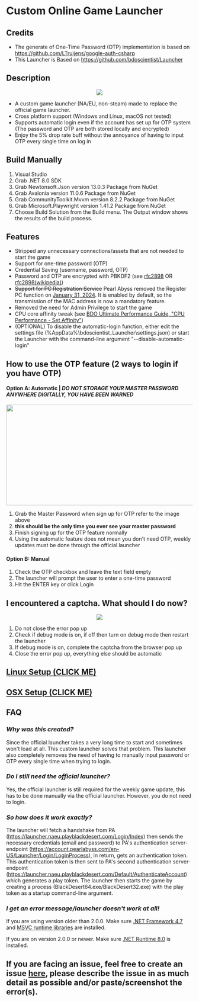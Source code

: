 # Custom Online Game Launcher
## Credits
- The generate of One-Time Password (OTP) implementation is based on https://github.com/LTruijens/google-auth-csharp
- This Launcher is Based on https://github.com/bdoscientist/Launcher

## Description
<p align="center">
  <img src="https://github.com/jsoctocat/BDO-Launcher/assets/42134925/4bf7e4c6-385c-45b3-832d-33c0742b4d92">
</p>

- A custom game launcher (NA/EU, non-steam) made to replace the official game launcher. 
- Cross platform support (Windows and Linux, macOS not tested)
- Supports automatic login even if the account has set up for OTP system (The password and OTP are both stored locally and encrypted)
- Enjoy the 5% drop rate buff without the annoyance of having to input OTP every single time on log in

## Build Manually
1. Visual Studio
2. Grab .NET 8.0 SDK
2. Grab Newtonsoft.Json version 13.0.3 Package from NuGet
3. Grab Avalonia version 11.0.6 Package from NuGet
3. Grab CommunityToolkit.Mvvm version 8.2.2 Package from NuGet
3. Grab Microsoft.Playwright version 1.41.2 Package from NuGet
4. Choose Build Solution from the Build menu. The Output window shows the results of the build process.

## Features
- Stripped any unnecessary connections/assets that are not needed to start the game
- Support for one-time password (OTP)
- Credential Saving (username, password, OTP)
- Password and OTP are encrypted with PBKDF2 (see [rfc2898](https://tools.ietf.org/html/rfc2898) OR [rfc2898(wikipedia)](https://en.wikipedia.org/wiki/PBKDF2))
- ~~Support for PC Registration Service~~ Pearl Abyss removed the Register PC function on [January 31, 2024](https://www.naeu.playblackdesert.com/en-US/News/Detail?groupContentNo=6545&countryType=en-US#Web). It is enabled by default, so the transmission of the MAC address is now a mandatory feature.
- Removed the need for Admin Privilege to start the game
- CPU core affinity tweak (see [BDO Ultimate Performance Guide, "CPU Performance - Set Affinity"](https://docs.google.com/document/d/1cyLaDiPL_B6nOZw_qPE_wOGuoeRT-qddTjevTFoFBkg))
- (OPTIONAL) To disable the automatic-login function, either edit the settings file (%AppData%\bdoscientist_Launcher\settings.json) or start the Launcher with the command-line argument "--disable-automatic-login"

## How to use the OTP feature (2 ways to login if you have OTP)
#### Option A: Automatic | ***DO NOT STORAGE YOUR MASTER PASSWORD ANYWHERE _DIGITALLY_, YOU HAVE BEEN WARNED***
<p align="center">
  <img width="880" height="272" src="https://user-images.githubusercontent.com/42134925/110019971-e2d29400-7cdd-11eb-937e-e8ec6cd23dbb.png">
</p>

1. Grab the Master Password when sign up for OTP refer to the image above
2. **this should be the only time you ever see your master password**
3. Finish signing up for the OTP feature normally
4. Using the automatic feature does not mean you don't need OTP, weekly updates must be done through the official launcher

#### Option B: Manual
1. Check the OTP checkbox and leave the text field empty
2. The launcher will prompt the user to enter a one-time password
3. Hit the ENTER key or click Login

## I encountered a captcha. What should I do now?
<p align="center">
  <img src="https://github.com/jsoctocat/BDO-Launcher/assets/42134925/39f44e87-4ac3-4084-af4a-112d84e5040c">
</p>

1. Do not close the error pop up
2. Check if debug mode is on, if off then turn on debug mode then restart the launcher
3. If debug mode is on, complete the captcha from the browser pop up
4. Close the error pop up, everything else should be automatic

## [Linux Setup (CLICK ME)](https://github.com/jsoctocat/BDO-Launcher/wiki/Linux-Setup)
## [OSX Setup (CLICK ME)](https://github.com/jsoctocat/BDO-Launcher/wiki/OSX-Setup)

## FAQ
### *Why was this created?*

Since the official launcher takes a very long time to start and sometimes won't load at all. This custom launcher solves that problem.
This launcher also completely removes the need of having to manually input password or OTP every single time when trying to login.

### *Do I still need the official launcher?*

Yes, the official launcher is still required for the weekly game update, this has to be done manually via the official launcher. However, you do not need to login.

### *So how does it work exactly?*

The launcher will fetch a handshake from PA (https://launcher.naeu.playblackdesert.com/Login/Index) then sends the necessary credentials (email and password) to PA's authentication server-endpoint (https://account.pearlabyss.com/en-US/Launcher/Login/LoginProcess), in return, gets an authentication token. This authentication token is then sent to PA's second authentication server-endpoint (https://launcher.naeu.playblackdesert.com/Default/AuthenticateAccount) which generates a play token. The launcher then starts the game by creating a process (BlackDesert64.exe/BlackDesert32.exe) with the play token as a startup command-line argument.

### *I get an error message/launcher doesn't work at all!*

If you are using version older than 2.0.0. Make sure [.NET Framework 4.7](https://dotnet.microsoft.com/en-us/download/dotnet-framework/net47) and [MSVC runtime libraries](https://learn.microsoft.com/en-us/cpp/windows/latest-supported-vc-redist?view=msvc-170) are installed.

If you are on version 2.0.0 or newer. Make sure [.NET Runtime 8.0](https://dotnet.microsoft.com/en-us/download/dotnet/8.0) is installed.

## If you are facing an issue, feel free to create an issue [here](https://github.com/jsoctocat/BDO-Launcher/issues), please describe the issue in as much detail as possible and/or paste/screenshot the error(s).

